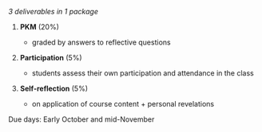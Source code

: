 _3 deliverables in 1 package_

1. **PKM** (20%)

   - graded by answers to reflective questions

2. **Participation** (5%)

   - students assess their own participation and attendance in the class

3. **Self-reflection** (5%)
   - on application of course content + personal revelations

Due days: Early October and mid-November

